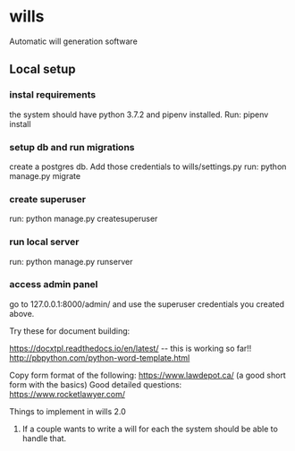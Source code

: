 # wills
Automatic will generation software

## Local setup

### instal requirements

the system should have python 3.7.2 and pipenv installed.
Run: pipenv install

### setup db and run migrations

create a postgres db. Add those credentials to wills/settings.py
run: python manage.py migrate

### create superuser

run: python manage.py createsuperuser

### run local server

run: python manage.py runserver

### access admin panel

go to 127.0.0.1:8000/admin/ and use the superuser credentials you created above.



Try these for document building:

https://docxtpl.readthedocs.io/en/latest/ -- this is working so far!!
http://pbpython.com/python-word-template.html 


Copy form format of the following: https://www.lawdepot.ca/ (a good short form with the basics)
Good detailed questions: https://www.rocketlawyer.com/





Things to implement in wills 2.0

1) If a couple wants to write a will for each the system should be able to handle that.
